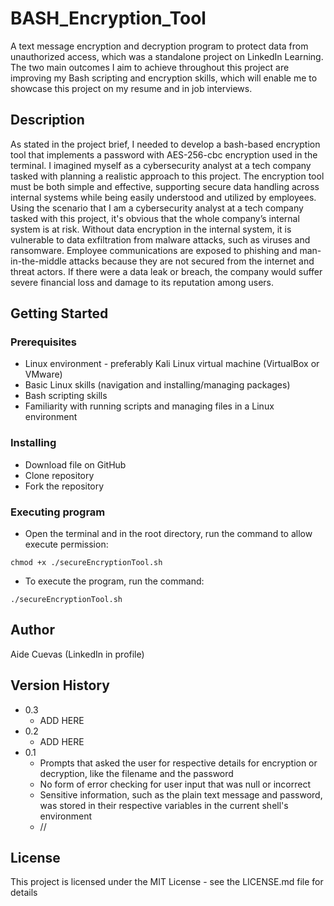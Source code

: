 # BASH_Encryption_Tool

A text message encryption and decryption program to protect data from unauthorized access, which was a standalone project on LinkedIn Learning. The two main outcomes I aim to achieve throughout this project are improving my Bash scripting and encryption skills, which will enable me to showcase this project on my resume and in job interviews.

## Description 

As stated in the project brief, I needed to develop a bash-based encryption tool that implements a password with AES-256-cbc encryption used in the terminal. I imagined myself as a cybersecurity analyst at a tech company tasked with planning a realistic approach to this project. The encryption tool must be both simple and effective, supporting secure data handling across internal systems while being easily understood and utilized by employees. 
Using the scenario that I am a cybersecurity analyst at a tech company tasked with this project, it's obvious that the whole company’s internal system is at risk. Without data encryption in the internal system, it is vulnerable to data exfiltration from malware attacks, such as viruses and ransomware. Employee communications are exposed to phishing and man-in-the-middle attacks because they are not secured from the internet and threat actors. If there were a data leak or breach, the company would suffer severe financial loss and damage to its reputation among users.

## Getting Started

### Prerequisites

* Linux environment - preferably Kali Linux virtual machine (VirtualBox or VMware)
* Basic Linux skills (navigation and installing/managing packages)
* Bash scripting skills
* Familiarity with running scripts and managing files in a Linux environment

### Installing

* Download file on GitHub
* Clone repository
* Fork the repository

### Executing program

* Open the terminal and in the root directory, run the command to allow execute permission:
```
chmod +x ./secureEncryptionTool.sh
```
* To execute the program, run the command:
```
./secureEncryptionTool.sh
```

## Author

Aide Cuevas (LinkedIn in profile)

## Version History

* 0.3
    * ADD HERE
*  0.2
    * ADD HERE
* 0.1
    * Prompts that asked the user for respective details for encryption or decryption, like the filename and the password
    * No form of error checking for user input that was null or incorrect
    * Sensitive information, such as the plain text message and password, was stored in their respective variables in the current shell's environment
    * //

## License

This project is licensed under the MIT License - see the LICENSE.md file for details
